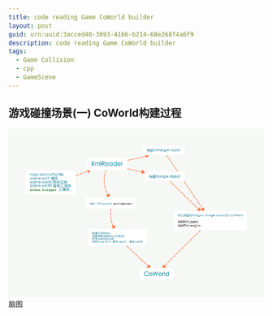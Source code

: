 ```yaml
---
title: code reading Game CoWorld builder
layout: post
guid: urn:uuid:3acced40-3093-41b6-b214-68e268f4a6f9
description: code reading Game CoWorld builder
tags:
  - Game Collision
  - cpp
  - GameScene
---
```



## 游戏碰撞场景(一) CoWorld构建过程
<img src='/static/img/coworld.png'>脑图</img>
